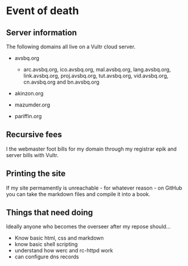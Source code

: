# Event of death

## Server information

The following domains all live on a Vultr cloud server.

- avsbq.org
	- arc.avsbq.org, ico.avsbq.org, mal.avsbq.org, lang.avsbq.org, link.avsbq.org, proj.avsbq.org, tut.avsbq.org, vid.avsbq.org, cn.avsbq.org and bn.avsbq.org

- akinzon.org

- mazumder.org

- pariffin.org

## Recursive fees

I the webmaster foot bills for my domain through my registrar epik and server bills with Vultr.

## Printing the site

If my site permamently is unreachable - for whatever reason - on GitHub you can take the markdown files and compile it into a book.

## Things that need doing

Ideally anyone who becomes the overseer after my repose should...

- Know basic html, css and markdown
- know basic shell scripting
- understand how werc and rc-httpd work
- can configure dns records
